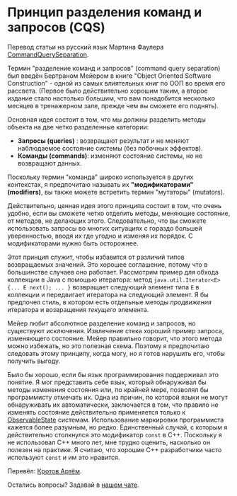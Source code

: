 # Принцип разделения команд и запросов (CQS)

Перевод статьи на русский язык Мартина Фаулера [CommandQuerySeparation](https://martinfowler.com/bliki/CommandQuerySeparation.html).

Термин "разделение команд и запросов" (command query separation) был введён Бертраном Мейером в книге "Object Oriented Software Construction" - одной из самых влиятельных книг по ООП во время его рассвета. (Первое было действительно хорошим таким, а второе издание стало настолько большим, что вам понадобится несколько месяцев в тренажерном зале, прежде чем вы сможете его поднять).

Основная идея состоит в том, что мы должны разделить методы объекта на две четко разделенные категории:

- **Запросы (queries)** : возвращают результат и не меняют наблюдаемое состояние системы (без побочных эффектов).
- **Команды (commands)**: изменяют состояние системы, но не возвращают данных.

Поскольку термин "команда" широко используется в других контекстах, я предпочитаю называть их **"модификаторами" (modifiers)**, вы также можете встретить термин "мутаторы" (mutators).

Действительно, ценная идея этого принципа состоит в том, что очень удобно, если вы сможете четко отделить методы, меняющие состояние, от методов, не делающих этого. Следовательно, что вы сможете использовать запросы во многих ситуациях с гораздо большей уверенностью, вводя их где угодно и изменяя их порядок. С модификаторами нужно быть осторожнее.

Этот принцип служит, чтобы избавится от различий типов возвращаемых значений. Это хорошее соглашение, потому что в большинстве случаев оно работает. Рассмотрим пример для обхода коллекции в Java с помощью итератора: метод ```java.util.Iterator<E> {... E next(); ... }``` возвращает следующий элемент типа ```E``` в коллекции и передвигает итератора на следующий элемент. Я бы предпочел стиль, в котором есть отдельные методы *продвижения* итератора и возвращения *текущего* элемента.

Мейер любит абсолютное разделение команд и запросов, но существуют исключения. Извлечение стека хороший пример запроса, изменяющего состояние. Мейер правильно говорит, что этого метода можно избежать, но это полезная схема. Поэтому я предпочитаю следовать этому принципу, когда могу, но я готов нарушить его, чтобы получить выгоду.

Было бы хорошо, если бы язык программирования поддерживал это понятие. Я мог представить себе язык, который обнаруживал бы методы изменения состояния или, по крайней мере, позволял бы программисту отмечать их. Одна из причин, по которой языки не могут обнаруживать их автоматически, заключается в том, что правило не изменять состояние действительно применяется только к [ObservableState](ObservableState.md) системам. Использование маркировки программиста кажется более разумным, но редко. Единственный случай, с которым я действительно столкнулся это модификатор ```const``` в C++. Поскольку я не использовал C++ много лет, мне трудно оценить, насколько он полезен на практике. Я считаю, что хорошие C++ разработчики часто используют ```const``` и им это нравится.

Перевёл: [Кротов Артём](https://fb.com/artem.v.krotov).

Остались вопросы? Задавай в [нашем чате](https://t.me/technicalexcellenceru).
